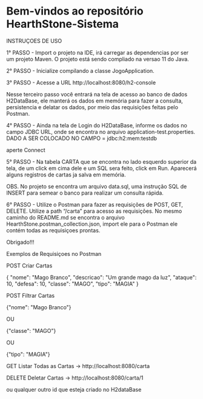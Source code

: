 # Bem-vindos ao repositório HearthStone-Sistema

INSTRUÇOES DE USO 


1° PASSO - 
 Import o projeto na IDE, irá carregar as dependencias por ser um projeto Maven.
O projeto está sendo compliado na versao 11 do Java.

2° PASSO -
 Inicialize compilando a classe JogoApplication.

3° PASSO -
 Acesse a URL http://localhost:8080/h2-console 

Nesse terceiro passo você entrará na tela de acesso ao banco de dados H2DataBase,
ele manterá os dados em memória para fazer a consulta, persistencia e delatar os dados, 
por meio das requisições feitas pelo Postman.

4° PASSO - 
 Ainda na tela de Login do H2DataBase, informe os dados no campo JDBC URL, onde se encontra
no arquivo application-test.properties.
DADO A SER COLOCADO NO CAMPO = jdbc:h2:mem:testdb

aperte Connect

5° PASSO - 
 Na tabela CARTA que se encontra no lado esquerdo superior da tela, de um click em cima dele
e um SQL sera feito, click em Run.
Aparecerá alguns registros de cartas ja salva em memória.

OBS. No projeto se encontra um arquivo data.sql, uma instrução SQL de INSERT para semear o banco para realizar um consulta rápida.

6° PASSO - 
 Utilize o Postman para fazer as requisições de POST, GET, DELETE.
Utilize a path “/carta” para acesso as requisições.
No mesmo caminho do README.md se encontra o arquivo HearthStone.postman_collection.json, import ele para o Postman ele contém todas as requisiçoes prontas.

Obrigado!!!



Exemplos de Requisiçoes no Postman

POST Criar Cartas

{
        "nome": "Mago Branco",
        "descricao": "Um grande mago da luz",
        "ataque": 10,
        "defesa": 10,
        "classe": "MAGO",
        "tipo": "MAGIA"
}


POST Filtrar Cartas

{"nome": "Mago Branco"}

OU

{"classe": "MAGO"}       

OU

{"tipo": "MAGIA"}       
        
GET Listar Todas as Cartas ->
http://localhost:8080/carta

DELETE Deletar Cartas ->
http://localhost:8080/carta/1

ou qualquer outro id que esteja criado no H2dataBase
          

